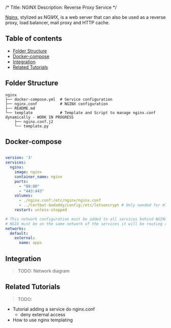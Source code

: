 /*
Title: NGINX
Description: Reverse Proxy Service
*/

[Nginx](https://www.nginx.com/), stylized as NGIИX, is a web server that can also be used as a reverse proxy, load balancer, mail proxy and HTTP cache.

## Table of contents
- [Folder Structure](#folder-structure)
- [Docker-compose](#docker-compose)
- [Integration](#integration)
- [Related Tutorials](#related-tutorials)

## Folder Structure

```
nginx
├── docker-compose.yml  # Service configuration
├── nginx.conf          # NGINX configuration
├── README.md
└── template            # Template and Script to manage nginx.conf dynamically - WORK IN PROGRESS
    ├── nginx.conf.j2
    └── template.py
```

## Docker-compose

```yaml

version: '3'
services:
  nginx:
    image: nginx
    container_name: nginx
    ports:
      - "80:80"
      - "443:443"
    volumes:
      - ./nginx.conf:/etc/nginx/nginx.conf
      - ../Certbot-Godaddy/config:/etc/letsencrypt # Only needed for HTTPS configuration
    restart: unless-stopped

# This network configuration must be added to all services behind NGINX
# NGIX must be on the same network of the services it will be routing requests
networks:
  default:
    external:
      name: apps
```
## Integration

> TODO: Network diagram

## Related Tutorials

> TODO:
 - Tutorial adding a service do nginx.conf
    - deny external access
 - How to use nginx templating